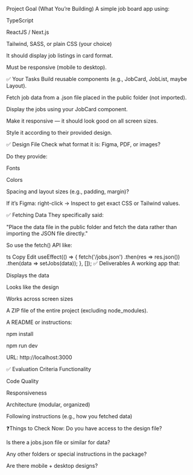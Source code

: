 
 Project Goal (What You’re Building)
A simple job board app using:

TypeScript

ReactJS / Next.js

Tailwind, SASS, or plain CSS (your choice)

It should display job listings in card format.

Must be responsive (mobile to desktop).

✅ Your Tasks
Build reusable components (e.g., JobCard, JobList, maybe Layout).

Fetch job data from a .json file placed in the public folder (not imported).

Display the jobs using your JobCard component.

Make it responsive — it should look good on all screen sizes.

Style it according to their provided design.

✅ Design File
Check what format it is: Figma, PDF, or images?

Do they provide:

Fonts

Colors

Spacing and layout sizes (e.g., padding, margin)?

If it’s Figma: right-click → Inspect to get exact CSS or Tailwind values.

✅ Fetching Data
They specifically said:

"Place the data file in the public folder and fetch the data rather than importing the JSON file directly."

So use the fetch() API like:

ts
Copy
Edit
useEffect(() => {
  fetch('/jobs.json')
    .then(res => res.json())
    .then(data => setJobs(data));
}, []);
✅ Deliverables
A working app that:

Displays the data

Looks like the design

Works across screen sizes

A ZIP file of the entire project (excluding node_modules).

A README or instructions:

npm install

npm run dev

URL: http://localhost:3000

✅ Evaluation Criteria
Functionality

Code Quality

Responsiveness

Architecture (modular, organized)

Following instructions (e.g., how you fetched data)

❓Things to Check Now:
Do you have access to the design file?

Is there a jobs.json file or similar for data?

Any other folders or special instructions in the package?

Are there mobile + desktop designs?